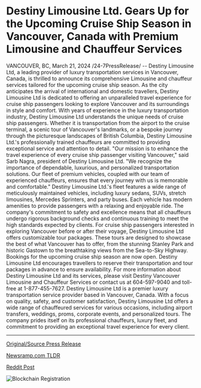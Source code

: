 # Destiny Limousine Ltd. Gears Up for the Upcoming Cruise Ship Season in Vancouver, Canada with Premium Limousine and Chauffeur Services

VANCOUVER, BC, March 21, 2024 /24-7PressRelease/ -- Destiny Limousine Ltd, a leading provider of luxury transportation services in Vancouver, Canada, is thrilled to announce its comprehensive Limousine and chauffeur services tailored for the upcoming cruise ship season. As the city anticipates the arrival of international and domestic travellers, Destiny Limousine Ltd is dedicated to offering an unparalleled travel experience for cruise ship passengers looking to explore Vancouver and its surroundings in style and comfort.  With years of experience in the luxury transportation industry, Destiny Limousine Ltd understands the unique needs of cruise ship passengers. Whether it is transportation from the airport to the cruise terminal, a scenic tour of Vancouver's landmarks, or a bespoke journey through the picturesque landscapes of British Columbia, Destiny Limousine Ltd.'s professionally trained chauffeurs are committed to providing exceptional service and attention to detail.  "Our mission is to enhance the travel experience of every cruise ship passenger visiting Vancouver," said Sarb Nagra, president of Destiny Limousine Ltd. "We recognize the importance of dependable, luxurious, and personalized transportation solutions. Our fleet of premium vehicles, coupled with our team of experienced chauffeurs, ensures that every journey with us is memorable and comfortable."  Destiny Limousine Ltd.'s fleet features a wide range of meticulously maintained vehicles, including luxury sedans, SUVs, stretch limousines, Mercedes Sprinters, and party buses. Each vehicle has modern amenities to provide passengers with a relaxing and enjoyable ride. The company's commitment to safety and excellence means that all chauffeurs undergo rigorous background checks and continuous training to meet the high standards expected by clients.  For cruise ship passengers interested in exploring Vancouver before or after their voyage, Destiny Limousine Ltd offers customizable tour packages. These tours are designed to showcase the best of what Vancouver has to offer, from the stunning Stanley Park and historic Gastown to the breathtaking views from the Sea-to-Sky Highway.  Bookings for the upcoming cruise ship season are now open. Destiny Limousine Ltd encourages travellers to reserve their transportation and tour packages in advance to ensure availability. For more information about Destiny Limousine Ltd and its services, please visit Destiny Vancouver Limousine and Chauffeur Services or contact us at 604-597-9040 and toll-free at 1-877-455-7627.  Destiny Limousine Ltd is a premier luxury transportation service provider based in Vancouver, Canada. With a focus on quality, safety, and customer satisfaction, Destiny Limousine Ltd offers a wide range of chauffeured services for various occasions, including airport transfers, weddings, proms, corporate events, and personalized tours. The company prides itself on its professional chauffeurs, luxury fleet, and commitment to providing an exceptional travel experience for every client. 

---

[Original/Source Press Release](https://www.24-7pressrelease.com/press-release/509442/destiny-limousine-ltd-gears-up-for-the-upcoming-cruise-ship-season-in-vancouver-canada-with-premium-limousine-and-chauffeur-services)
                    

[Newsramp.com TLDR](None) 



[Reddit Post](https://www.reddit.com/r/TravelAndLeisureNews/comments/1bk0pp0/destiny_limousine_ltd_announces_tailored_services/) 



![Blockchain Registration](https://cdn.newsramp.app/24-7PressRelease/qrcode/243/21/camcrEjj.webp)